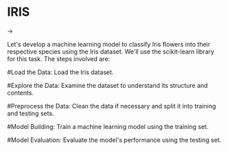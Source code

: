 # IRIS





->

Let's develop a machine learning model to classify Iris flowers into their respective species using the Iris dataset. We'll use the scikit-learn library for this task. The steps involved are:

#Load the Data: Load the Iris dataset.

#Explore the Data: Examine the dataset to understand its structure and contents.

#Preprocess the Data: Clean the data if necessary and split it into training and testing sets.

#Model Building: Train a machine learning model using the training set.

#Model Evaluation: Evaluate the model's performance using the testing set.
